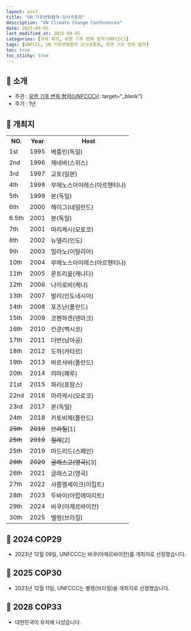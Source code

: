 ```yaml
---
layout: post
title: "UN 기후변화협약 당사국총회"
description: "UN Climate Change Conferences"
date: 2025-09-05
last_modified_at: 2025-09-05
categories: [국제 회의, 유엔 기후 변화 협약(UNFCCC)]
tags: [UNFCCC, UN 기후변화협약 당사국총회, 유엔 기후 변화 협약]
toc: true
toc_sticky: true
---
```

## 📜 소개
* 주관 : [유엔 기후 변화 협약(UNFCCC)](https://unfccc.int/){: target="_blank"}
* 주기 : 1년

## 📜 개최지

<html>

<head>
    <meta charset="UTF-8">
</head>

<body>
    <table>
        <tr class="header-row">
            <th class="col-no">NO.</th>
            <th class="col-year">Year</th>
            <th class="col-host">Host</th>
        </tr>
        <tr>
            <td>1st</td>
            <td>1995</td>
            <td>베를린(독일)</td>
        </tr>
        <tr>
            <td>2nd</td>
            <td>1996</td>
            <td>제네바(스위스)</td>
        </tr>
        <tr>
            <td>3rd</td>
            <td>1997</td>
            <td>교토(일본)</td>
        </tr>
        <tr>
            <td>4th</td>
            <td>1998</td>
            <td>부에노스아이레스(아르헨티나)</td>
        </tr>
        <tr>
            <td>5th</td>
            <td>1999</td>
            <td>본(독일)</td>
        </tr>
        <tr>
            <td>6th</td>
            <td>2000</td>
            <td>헤이그(네덜란드)</td>
        </tr>
        <tr>
            <td>6.5th</td>
            <td>2001</td>
            <td>본(독일)</td>
        </tr>
        <tr>
            <td>7th</td>
            <td>2001</td>
            <td>마리케시(모로코)</td>
        </tr>
        <tr>
            <td>8th</td>
            <td>2002</td>
            <td>뉴델리(인도)</td>
        </tr>
        <tr>
            <td>9th</td>
            <td>2003</td>
            <td>밀라노(이탈리아)</td>
        </tr>
        <tr>
            <td>10th</td>
            <td>2004</td>
            <td>부에노스아이레스(아르헨티나)</td>
        </tr>
        <tr>
            <td>11th</td>
            <td>2005</td>
            <td>몬트리올(캐나다)</td>
        </tr>
        <tr>
            <td>12th</td>
            <td>2006</td>
            <td>나이로비(케냐)</td>
        </tr>
        <tr>
            <td>13th</td>
            <td>2007</td>
            <td>발리(인도네시아)</td>
        </tr>
        <tr>
            <td>14th</td>
            <td>2008</td>
            <td>포즈난(폴란드)</td>
        </tr>
        <tr>
            <td>15th</td>
            <td>2009</td>
            <td>코펜하겐(덴마크)</td>
        </tr>
        <tr>
            <td>16th</td>
            <td>2010</td>
            <td>칸쿤(멕시코)</td>
        </tr>
        <tr>
            <td>17th</td>
            <td>2011</td>
            <td>더반(남아공)</td>
        </tr>
        <tr>
            <td>18th</td>
            <td>2012</td>
            <td>도하(카타르)</td>
        </tr>
        <tr>
            <td>19th</td>
            <td>2013</td>
            <td>바르샤바(폴란드)</td>
        </tr>
        <tr>
            <td>20th</td>
            <td>2014</td>
            <td>리마(페루)</td>
        </tr>
        <tr>
            <td>21st</td>
            <td>2015</td>
            <td>파리(프랑스)</td>
        </tr>
        <tr>
            <td>22nd</td>
            <td>2016</td>
            <td>마라케시(모로코)</td>
        </tr>
        <tr>
            <td>23rd</td>
            <td>2017</td>
            <td>본(독일)</td>
        </tr>
        <tr>
            <td>24th</td>
            <td>2018</td>
            <td>카토비체(폴란드)</td>
        </tr>
        <tr>
            <td><del>25th</del></td>
            <td><del>2019</del></td>
            <td><del>브라질</del><span class="footnote-link" data-note="경제적 이유로 인한 개최 철회">[1]</span></td>
        </tr>
        <tr>
            <td><del>25th</del></td>
            <td><del>2019</del></td>
            <td><del>칠레</del><span class="footnote-link" data-note="2019년 칠레 반정부 시위로 인한 개최 철회">[2]</span></td>
        </tr>
        <tr>
            <td>25th</td>
            <td>2019</td>
            <td>마드리드(스페인)</td>
        </tr>
        <tr>
            <td><del>26th</del></td>
            <td><del>2020</del></td>
            <td><del>글래스고(영국)</del><span class="footnote-link" data-note="코로나19 범유행으로 인한 1년 연기">[3]</span></td>
        </tr>
        <tr>
            <td>26th</td>
            <td>2021</td>
            <td>글래스고(영국)</td>
        </tr>
        <tr>
            <td>27th</td>
            <td>2022</td>
            <td>샤름엘셰이크(이집트)</td>
        </tr>
        <tr>
            <td>28th</td>
            <td>2023</td>
            <td>두바이(아랍에미리트)</td>
        </tr>
        <tr>
            <td>29th</td>
            <td>2024</td>
            <td>바쿠(아제르바이잔)</td>
        </tr>
        <tr>
            <td>30th</td>
            <td>2025</td>
            <td>벨렝(브라질)</td>
        </tr>
    </table>
</body>

</html>

## 📜 2024 COP29
* 2023년 12월 09일, UNFCCC는 바쿠(아제르바이잔)를 개최지로 선정했습니다.

## 📜 2025 COP30
* 2023년 12월 11일, UNFCCC는 벨렝(브라질)을 개최지로 선정했습니다.

## 📜 2028 COP33
* 대한민국이 유치에 나섰습니다.
